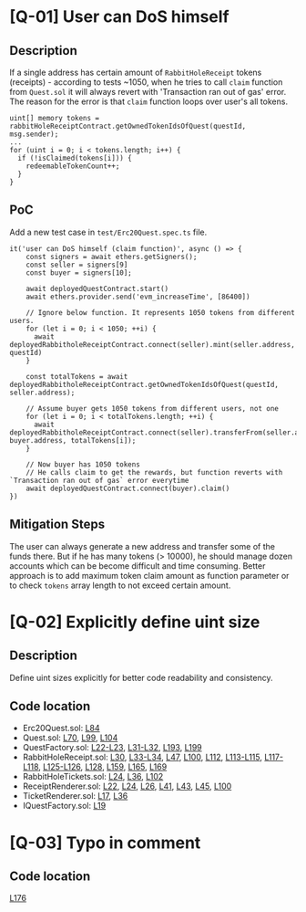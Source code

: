 # [Q-01] User can DoS himself

## Description
If a single address has certain amount of ```RabbitHoleReceipt``` tokens (receipts) - according to tests ~1050, when he tries to call ```claim``` function from ```Quest.sol``` it will always revert with 'Transaction ran out of gas' error. The reason for the error is that ```claim``` function loops over user's all tokens.

```solidity
uint[] memory tokens = rabbitHoleReceiptContract.getOwnedTokenIdsOfQuest(questId, msg.sender);
...
for (uint i = 0; i < tokens.length; i++) {
  if (!isClaimed(tokens[i])) {
    redeemableTokenCount++;
  }
}
```

## PoC
Add a new test case in ```test/Erc20Quest.spec.ts``` file.

```
it('user can DoS himself (claim function)', async () => {
    const signers = await ethers.getSigners();
    const seller = signers[9]
    const buyer = signers[10];

    await deployedQuestContract.start()
    await ethers.provider.send('evm_increaseTime', [86400])

    // Ignore below function. It represents 1050 tokens from different users.
    for (let i = 0; i < 1050; ++i) {
      await deployedRabbitholeReceiptContract.connect(seller).mint(seller.address, questId)
    }

    const totalTokens = await deployedRabbitholeReceiptContract.getOwnedTokenIdsOfQuest(questId, seller.address);

    // Assume buyer gets 1050 tokens from different users, not one
    for (let i = 0; i < totalTokens.length; ++i) {
      await deployedRabbitholeReceiptContract.connect(seller).transferFrom(seller.address, buyer.address, totalTokens[i]);
    }

    // Now buyer has 1050 tokens
    // He calls claim to get the rewards, but function reverts with `Transaction ran out of gas` error everytime
    await deployedQuestContract.connect(buyer).claim()
})
```

## Mitigation Steps
The user can always generate a new address and transfer some of the funds there. But if he has many tokens (> 10000), he should manage dozen accounts which can be become difficult and time consuming.
Better approach is to add maximum token claim amount as function parameter or to check ```tokens``` array length to not exceed certain amount.

# [Q-02] Explicitly define uint size

## Description
Define uint sizes explicitly for better code readability and consistency.

## Code location
- Erc20Quest.sol: [L84](https://github.com/rabbitholegg/quest-protocol/blob/8c4c1f71221570b14a0479c216583342bd652d8d/contracts/Erc20Quest.sol#L84)
- Quest.sol: [L70](https://github.com/rabbitholegg/quest-protocol/blob/8c4c1f71221570b14a0479c216583342bd652d8d/contracts/Quest.sol#L70), [L99](https://github.com/rabbitholegg/quest-protocol/blob/8c4c1f71221570b14a0479c216583342bd652d8d/contracts/Quest.sol#L99), [L104](https://github.com/rabbitholegg/quest-protocol/blob/8c4c1f71221570b14a0479c216583342bd652d8d/contracts/Quest.sol#L104)
- QuestFactory.sol: [L22-L23](https://github.com/rabbitholegg/quest-protocol/blob/8c4c1f71221570b14a0479c216583342bd652d8d/contracts/QuestFactory.sol#L22-L23), [L31-L32](https://github.com/rabbitholegg/quest-protocol/blob/8c4c1f71221570b14a0479c216583342bd652d8d/contracts/QuestFactory.sol#L31-L32), [L193](https://github.com/rabbitholegg/quest-protocol/blob/8c4c1f71221570b14a0479c216583342bd652d8d/contracts/QuestFactory.sol#L193), [L199](https://github.com/rabbitholegg/quest-protocol/blob/8c4c1f71221570b14a0479c216583342bd652d8d/contracts/QuestFactory.sol#L199)
- RabbitHoleReceipt.sol: [L30](https://github.com/rabbitholegg/quest-protocol/blob/8c4c1f71221570b14a0479c216583342bd652d8d/contracts/RabbitHoleReceipt.sol#L30), [L33-L34](https://github.com/rabbitholegg/quest-protocol/blob/8c4c1f71221570b14a0479c216583342bd652d8d/contracts/RabbitHoleReceipt.sol#L33-L34), [L47](https://github.com/rabbitholegg/quest-protocol/blob/8c4c1f71221570b14a0479c216583342bd652d8d/contracts/RabbitHoleReceipt.sol#L47), [L100](https://github.com/rabbitholegg/quest-protocol/blob/8c4c1f71221570b14a0479c216583342bd652d8d/contracts/RabbitHoleReceipt.sol#L100), [L112](https://github.com/rabbitholegg/quest-protocol/blob/8c4c1f71221570b14a0479c216583342bd652d8d/contracts/RabbitHoleReceipt.sol#L112), [L113-L115](https://github.com/rabbitholegg/quest-protocol/blob/8c4c1f71221570b14a0479c216583342bd652d8d/contracts/RabbitHoleReceipt.sol#L113-L115), [L117-L118](https://github.com/rabbitholegg/quest-protocol/blob/8c4c1f71221570b14a0479c216583342bd652d8d/contracts/RabbitHoleReceipt.sol#L117-L118), [L125-L126](https://github.com/rabbitholegg/quest-protocol/blob/8c4c1f71221570b14a0479c216583342bd652d8d/contracts/RabbitHoleReceipt.sol#L125-L126), [L128](https://github.com/rabbitholegg/quest-protocol/blob/8c4c1f71221570b14a0479c21658332bd652d8d/contracts/RabbitHoleReceipt.sol#L128), [L159](https://github.com/rabbitholegg/quest-protocol/blob/8c4c1f71221570b14a0479c216583342bd652d8d/contracts/RabbitHoleReceipt.sol#L159), [L165](https://github.com/rabbitholegg/quest-protocol/blob/8c4c1f71221570b14a0479c216583342bd652d8d/contracts/RabbitHoleReceipt.sol#L165), [L169](https://github.com/rabbitholegg/quest-protocol/blob/8c4c1f71221570b14a0479c216583342bd652d8d/contracts/RabbitHoleReceipt.sol#L169)
- RabbitHoleTickets.sol: [L24](https://github.com/rabbitholegg/quest-protocol/blob/8c4c1f71221570b14a0479c216583342bd652d8d/contracts/RabbitHoleTickets.sol#L24), [L36](https://github.com/rabbitholegg/quest-protocol/blob/8c4c1f71221570b14a0479c216583342bd652d8d/contracts/RabbitHoleTickets.sol#L36), [L102](https://github.com/rabbitholegg/quest-protocol/blob/8c4c1f71221570b14a0479c216583342bd652d8d/contracts/RabbitHoleTickets.sol#L102)
- ReceiptRenderer.sol: [L22](https://github.com/rabbitholegg/quest-protocol/blob/8c4c1f71221570b14a0479c216583342bd652d8d/contracts/ReceiptRenderer.sol#L22), [L24](https://github.com/rabbitholegg/quest-protocol/blob/8c4c1f71221570b14a0479c216583342bd652d8d/contracts/ReceiptRenderer.sol#L24), [L26](https://github.com/rabbitholegg/quest-protocol/blob/8c4c1f71221570b14a0479c216583342bd652d8d/contracts/ReceiptRenderer.sol#L26), [L41](https://github.com/rabbitholegg/quest-protocol/blob/8c4c1f71221570b14a0479c216583342bd652d8d/contracts/ReceiptRenderer.sol#L41), [L43](https://github.com/rabbitholegg/quest-protocol/blob/8c4c1f71221570b14a0479c216583342bd652d8d/contracts/ReceiptRenderer.sol#L43), [L45](https://github.com/rabbitholegg/quest-protocol/blob/8c4c1f71221570b14a0479c216583342bd652d8d/contracts/ReceiptRenderer.sol#L45), [L100](https://github.com/rabbitholegg/quest-protocol/blob/8c4c1f71221570b14a0479c216583342bd652d8d/contracts/ReceiptRenderer.sol#L100)
- TicketRenderer.sol: [L17](https://github.com/rabbitholegg/quest-protocol/blob/8c4c1f71221570b14a0479c216583342bd652d8d/contracts/TicketRenderer.sol#L17), [L36](https://github.com/rabbitholegg/quest-protocol/blob/8c4c1f71221570b14a0479c216583342bd652d8d/contracts/TicketRenderer.sol#L36)
- IQuestFactory.sol: [L19](https://github.com/rabbitholegg/quest-protocol/blob/8c4c1f71221570b14a0479c216583342bd652d8d/contracts/interfaces/IQuestFactory.sol#L19)

# [Q-03] Typo in comment

## Code location
[L176](https://github.com/rabbitholegg/quest-protocol/blob/8c4c1f71221570b14a0479c216583342bd652d8d/contracts/QuestFactory.sol#L176)